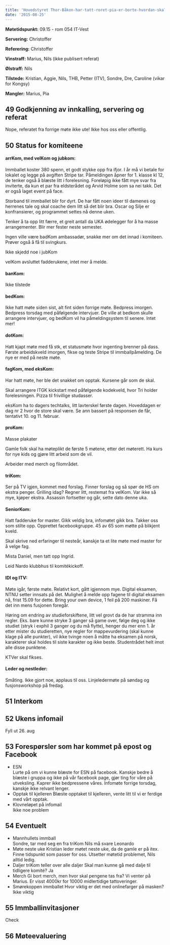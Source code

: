 ```yaml
---
title: 'Hovedstyret Thor-Båkon-har-tatt-roret-pia-er-borte-hvordan-skal-dette-gå-møte'
date: '2015-08-25'
---
```


**Møtetidspunkt:** 09.15 - rom 054 IT-Vest 

**Servering:** Christoffer  

**Referering:** Christoffer  

**Vinstraff:** Marius, Nils (ikke publisert referat)

**Ølstraff:** Nils 

**Tilstede:** Kristian, Aggie, Nils, THB, Petter (ITV), Sondre, Dre, Caroline (vikar for Kongsy)

**Mangler:** Marius, Pia

## 49 Godkjenning av innkalling, servering og referat  

Nope, referatet fra forrige møte ikke ute! Ikke hos oss eller offentlig.

## 50 Status for komiteene

#### arrKom, med velKom og jubkom:  

Immballet koster 380 spenn, et godt stykke opp fra ifjor. I år må vi betale for lokalet og legge på avgiften Stripe tar. Påmeldingen åpner for 1. klasse kl 12, de tenker også å blæste litt i forelesning. Foreløpig ikke fått mye svar fra inviterte, da kun et par fra eldsterådet og Arvid Holme som sa nei takk. Det er også laget event på face.

Storband til immballet blir for dyrt. De har fått noen ideer til damenes og herrenes tale og skal coache dem litt så det blir bra. Oscar og Silje er konfransierer, og programmet settes nå denne uken.

Tenker å ta opp litt færre, et greit antall da UKA ødelegger for å ha masse arrangementer. Blir mer fester neste semester.

Ingen ville være badKom ambassadør, snakke mer om det innad i komiteen. Prøver også å få til svingkurs.

Ikke skjedd noe i jubKom

velKom avsluttet fadderukene, intet mer å melde. 

#### banKom:   

Ikke tilstede

#### bedKom:   

Ikke hatt møte siden sist, alt fint siden forrige møte. Bedpress imorgen. Bedpress torsdag med påfølgende intervjuer. De ville at bedkom skulle arrangere intervjuer, og bedKom vil ha påmeldingsystem til senere. Intet mer!

#### dotKom:  

Hatt kjapt møte med få stk, et statusmøte hvor ingenting brenner på dass. Første arbeidskveld imorgen, fikse og teste Stripe til immballpåmelding. De nye er med på neste møte. 

#### fagKom, med eksKom:    

Har hatt møte, her ble det snakket om opptak. Kursene går som de skal.

Skal arrangere ITGK kickstart med påfølgende kodekveld, hvor Tri holder forelesningen. Pizza til frivillige studasser. 

eksKom ha to dagers techtalks, litt lavterskel første dagen. Hoveddagen er dag nr 2 hvor de store skal være. Se ann bassert på responsen de får, tentativt 10. og 11. februar.

#### proKom:    

Masse plakater

Gamle folk skal ha møteplikt de første 5 møtene, etter det møterett. Ha kurs for nye kids og gjøre litt arbeid som de vil.

Arbeider med merch og filområdet. 

#### triKom:   

Ser på TV igjen, kommet med forslag. Finner forslag og så spør de HS om ekstra penger. Grilling idag? Regner litt, restemat fra velKom. Var ikke så mye, kjøper ekstra. Assassin fortsetter og går, sette dato denne uka. 

#### SeniorKom:  

Hatt fadderuke for master. Gikk veldig bra, infomøtet gikk bra. Takker oss som stilte opp. Opprettet facebookgruppe. 45 av 65 som møtte på blikjent kveld.

Skal skrive ned erfaringer til nesteår, kanskje ta et lite møte med master for å velge fag.

Mista Daniel, men tatt opp Ingrid. 

Leid Nardo klubbhus til komitékickoff.

#### IDI og ITV:    

Møte igår, første møte. Relativt kort, gått igjennom mye. Digital eksamen, NTNU setter innsats på det. Mulighet å melde opp fagene til digital eksamen nå, frist 15.09 for dette. Bring your own device, 1 feil på 200 maskiner. Få det inn mens fusjonen foregår. 

Høring om endring av studieforskiftene, litt vel grovt da de har stramma inn regler. Eks. bare kunne stryke 3 ganger så game over, følge deg og ikke studiet (stryk i exphil 3 ganger og du må flytte), henger du mer enn 1. år etter mister du studieretten, nye regler for mappevurdering (skal kunne klage på alle punkter), vil ikke tvinge noen å måtte ha eksamen på norsk, karakterer skal holdes til siste karakter og ikke beste. Studentrådet helt imot alle disse punktene.

KTVer skal fikses.


#### Leder og nestleder:   

Småting. Ikke gjort noe, applaus til oss. Linjeledermøte på søndag og fusjonsworkshop på fredag. 

## 51 Interkom


## 52 Ukens infomail  

Fyll ut 26. aug

## 53 Forespørsler som har kommet på epost og Facebook 

* ESN  
	Lurte på om vi kunne blæste for ESN på facebook. Kanskje bedre å blæste i gruppa og ikke på vår facebook page, gjør ting for våre på utveksling. Kaprer ikke bedpressene våres. Infomøte forrige torsdag, kanskje ikke relvant lenger.
* Opptak til kjelleren
	Blæste opptaket til kjelleren, vente litt til vi er ferdige med vårt opptak. 
* Klovneløpet på infomail  
	Ikke noe problem

## 54 Eventuelt  

* Mannhullets immball  
	Sondre, tar med seg en fra triKom
	Nils må svare Leonardo
* Møte neste uke 
	Kristian leder møtet neste uke, da de gamle er på itex. Finne tidspunkt som passer for oss. 
	Utsetter møtetid problemet, Nils alltid ledig. 
* Daljer
	triKom teller over alle daljer
	Skal man kunne gå med dalje til tidligere komité? Ja
* Merch
	Gi bort merch, men hvor skal pengene tas fra? Vi venter på Marius. Er visst 4000kr for 10000 midlertidige tattoveringer. 
* Smørekoppen immballet
	Hvor viktig er det med onlinefarger på masken? Ikke viktig

## 55 Immballinvitasjoner 
Check

## 56 Møteevaluering 
